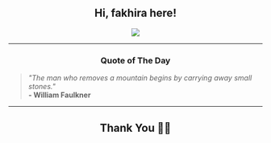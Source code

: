 <h2 align="center"> Hi, fakhira here!</h2>

<p align="center">
<a href="https://github.com/fakhiralkda" alt="github streak"><img src="https://dvst-streak.herokuapp.com/?user=fakhiralkda&theme=tokyonight&fire=DD472C"></a>
</p>

<hr>
<h3 align="center">Quote of The Day</h3>
<p align="center">
<blockquote>
<i>"The man who removes a mountain begins by carrying away small stones."</i>
<br>
<b>- William Faulkner</b>
</blockquote>
</p>


<hr>
<h2 align="center">Thank You 🙏🏼</h2>
